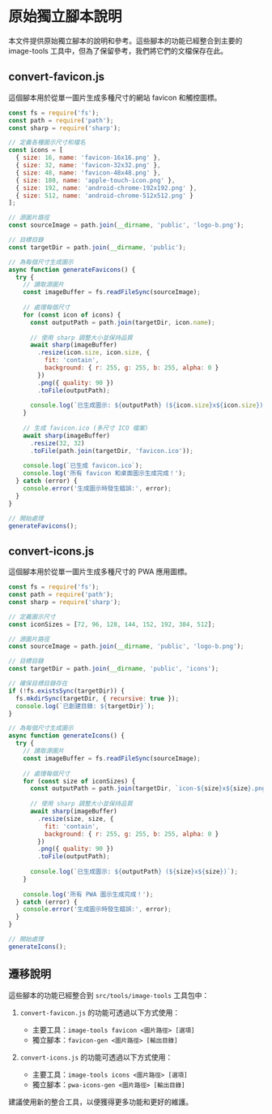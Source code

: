 # 原始獨立腳本說明

本文件提供原始獨立腳本的說明和參考。這些腳本的功能已經整合到主要的 image-tools 工具中，但為了保留參考，我們將它們的文檔保存在此。

## convert-favicon.js

這個腳本用於從單一圖片生成多種尺寸的網站 favicon 和觸控圖標。

```javascript
const fs = require('fs');
const path = require('path');
const sharp = require('sharp');

// 定義各種圖示尺寸和檔名
const icons = [
  { size: 16, name: 'favicon-16x16.png' },
  { size: 32, name: 'favicon-32x32.png' },
  { size: 48, name: 'favicon-48x48.png' },
  { size: 180, name: 'apple-touch-icon.png' },
  { size: 192, name: 'android-chrome-192x192.png' },
  { size: 512, name: 'android-chrome-512x512.png' }
];

// 源圖片路徑
const sourceImage = path.join(__dirname, 'public', 'logo-b.png');

// 目標目錄
const targetDir = path.join(__dirname, 'public');

// 為每個尺寸生成圖示
async function generateFavicons() {
  try {
    // 讀取源圖片
    const imageBuffer = fs.readFileSync(sourceImage);
    
    // 處理每個尺寸
    for (const icon of icons) {
      const outputPath = path.join(targetDir, icon.name);
      
      // 使用 sharp 調整大小並保持品質
      await sharp(imageBuffer)
        .resize(icon.size, icon.size, {
          fit: 'contain',
          background: { r: 255, g: 255, b: 255, alpha: 0 }
        })
        .png({ quality: 90 })
        .toFile(outputPath);
      
      console.log(`已生成圖示: ${outputPath} (${icon.size}x${icon.size})`);
    }
    
    // 生成 favicon.ico (多尺寸 ICO 檔案)
    await sharp(imageBuffer)
      .resize(32, 32)
      .toFile(path.join(targetDir, 'favicon.ico'));
    
    console.log(`已生成 favicon.ico`);
    console.log('所有 favicon 和桌面圖示生成完成！');
  } catch (error) {
    console.error('生成圖示時發生錯誤:', error);
  }
}

// 開始處理
generateFavicons();
```

## convert-icons.js

這個腳本用於從單一圖片生成多種尺寸的 PWA 應用圖標。

```javascript
const fs = require('fs');
const path = require('path');
const sharp = require('sharp');

// 定義圖示尺寸
const iconSizes = [72, 96, 128, 144, 152, 192, 384, 512];

// 源圖片路徑
const sourceImage = path.join(__dirname, 'public', 'logo-b.png');

// 目標目錄
const targetDir = path.join(__dirname, 'public', 'icons');

// 確保目標目錄存在
if (!fs.existsSync(targetDir)) {
  fs.mkdirSync(targetDir, { recursive: true });
  console.log(`已創建目錄: ${targetDir}`);
}

// 為每個尺寸生成圖示
async function generateIcons() {
  try {
    // 讀取源圖片
    const imageBuffer = fs.readFileSync(sourceImage);
    
    // 處理每個尺寸
    for (const size of iconSizes) {
      const outputPath = path.join(targetDir, `icon-${size}x${size}.png`);
      
      // 使用 sharp 調整大小並保持品質
      await sharp(imageBuffer)
        .resize(size, size, {
          fit: 'contain',
          background: { r: 255, g: 255, b: 255, alpha: 0 }
        })
        .png({ quality: 90 })
        .toFile(outputPath);
      
      console.log(`已生成圖示: ${outputPath} (${size}x${size})`);
    }
    
    console.log('所有 PWA 圖示生成完成！');
  } catch (error) {
    console.error('生成圖示時發生錯誤:', error);
  }
}

// 開始處理
generateIcons();
```

## 遷移說明

這些腳本的功能已經整合到 `src/tools/image-tools` 工具包中：

1. `convert-favicon.js` 的功能可透過以下方式使用：
   - 主要工具：`image-tools favicon <圖片路徑> [選項]`
   - 獨立腳本：`favicon-gen <圖片路徑> [輸出目錄]`

2. `convert-icons.js` 的功能可透過以下方式使用：
   - 主要工具：`image-tools icons <圖片路徑> [選項]`
   - 獨立腳本：`pwa-icons-gen <圖片路徑> [輸出目錄]`

建議使用新的整合工具，以便獲得更多功能和更好的維護。 